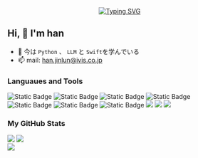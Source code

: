 <div align="center">
  <a href="https://blog.sunguoqi.com/">
    <img src="https://readme-typing-svg.demolab.com?font=Fira+Code&pause=1000&color=024EF7&width=435&lines=热爱可抵岁月漫长！;让正确的事情持续发生！&center=true&size=27" alt="Typing SVG" />
  </a>
</div>

## Hi, 👋 I'm han

- 🌱 今は `Python` 、 `LLM` と `Swift`を学んでいる
- 📫 mail: han.jinlun@ivis.co.jp

### Languaues and Tools

<span > 
  <img alt="Static Badge" src="https://img.shields.io/badge/Python-%230072b3?style=flat-square&logo=webpack&logoColor=%23fff"> 
  <img alt="Static Badge" src="https://img.shields.io/badge/Swift-%239a60fe?style=flat-square&logo=vite&logoColor=%23fff"> 
  <img alt="Static Badge" src="https://img.shields.io/badge/ROS-%23c66394?style=flat-square&logo=Sass&logoColor=%23fff"> 
  <img alt="Static Badge" src="https://img.shields.io/badge/Java-007ACC?style=flat-square&logo=Visual-Studio-Code&logoColor=white"> 
  <img alt="Static Badge" src="https://img.shields.io/badge/Git-F05032?style=flat-square&logo=Git&logoColor=white">  
  <img alt="Static Badge" src="https://img.shields.io/badge/Vue-%2342b883?style=flat-square&logo=Vue&logoColor=%23fff"> 
  <img alt="Static Badge" src="https://img.shields.io/badge/TypeScript-%230072b3?style=flat-square&logo=TypeScript&logoColor=%23fff"> 
  <img src="https://img.shields.io/badge/-JavaScript-F7DF1E?style=flat-square&logo=javascript&logoColor=white" /> 
  <img src="https://img.shields.io/badge/-HTML5-E34F26?style=flat-square&logo=html5&logoColor=white" /> 
  <img src="https://img.shields.io/badge/-CSS3-1572B6?style=flat-square&logo=css3" /> 
</span>

### My GitHub Stats

<div align="left">
  <img src="https://github-readme-stats.vercel.app/api?username=ivis-han&show_icons=true" /> 
  <img src="https://github-readme-stats.vercel.app/api/top-langs/?username=ivis-han&layout=compact&langs_count=6&text_color=000&icon_color=fff&theme=graywhite" />
</div>
<div align="left">
  <img src="https://4sdvg7tqbv.us.aircode.run/juejin?uid=2541726616266382" />
</div>

